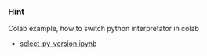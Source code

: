 ### Hint
Colab example, how to switch python interpretator in colab
- [select-py-version.ipynb](https://github.com/maxim-popkov/study/blob/master/colab/select-py-version.ipynb)
